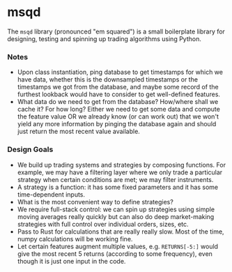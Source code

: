# msqd

The `msqd` library (pronounced "em squared") is a small boilerplate library for designing, testing and spinning up trading algorithms using Python.

### Notes
- Upon class instantiation, ping database to get timestamps for which we have data, whether this is the downsampled timestamps or the timestamps we got from the database, and maybe some record of the furthest lookback would have to consider to get well-defined features.
- What data do we need to get from the database? How/where shall we cache it? For how long? Either we need to get some data and compute the feature value OR we already know (or can work out) that we won't yield any more information by pinging the database again and should just return the most recent value available.

### Design Goals
- We build up trading systems and strategies by composing functions. For example, we may have a filtering layer where we only trade a particular strategy when certain conditions are met; we may filter instruments. 
- A strategy is a function: it has some fixed parameters and it has some time-dependent inputs.
- What is the most convenient way to define strategies?
- We require full-stack control: we can spin up strategies using simple moving averages really quickly but can also do deep market-making strategies with full control over individual orders, sizes, etc.
- Pass to Rust for calculations that are really really slow. Most of the time, numpy calculations will be working fine.
- Let certain features augment multiple values, e.g. `RETURNS[-5:]` would give the most recent 5 returns (according to some frequency), even though it is just one input in the code.  